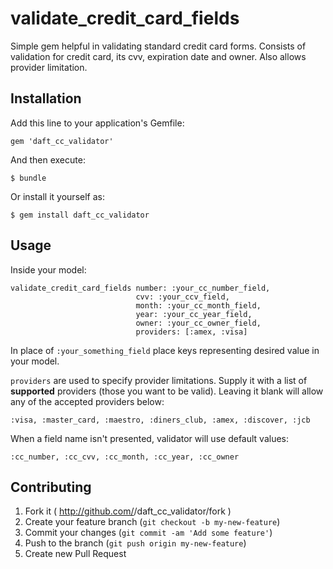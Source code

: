 # validate_credit_card_fields

Simple gem helpful in validating standard credit card forms.
Consists of validation for credit card, its cvv, expiration date and owner. Also allows provider limitation.

## Installation

Add this line to your application's Gemfile:

    gem 'daft_cc_validator'

And then execute:

    $ bundle

Or install it yourself as:

    $ gem install daft_cc_validator

## Usage

Inside your model:

    validate_credit_card_fields number: :your_cc_number_field,
                                cvv: :your_ccv_field,
                                month: :your_cc_month_field,
                                year: :your_cc_year_field,
                                owner: :your_cc_owner_field,
                                providers: [:amex, :visa]

In place of `:your_something_field` place keys representing desired value in your model.

`providers` are used to specify provider limitations. Supply it with a list of **supported** providers (those you want to be valid). Leaving it blank will allow any of the accepted providers below:

    :visa, :master_card, :maestro, :diners_club, :amex, :discover, :jcb

When a field name isn't presented, validator will use default values:

    :cc_number, :cc_cvv, :cc_month, :cc_year, :cc_owner


## Contributing

1. Fork it ( http://github.com/<my-github-username>/daft_cc_validator/fork )
2. Create your feature branch (`git checkout -b my-new-feature`)
3. Commit your changes (`git commit -am 'Add some feature'`)
4. Push to the branch (`git push origin my-new-feature`)
5. Create new Pull Request
